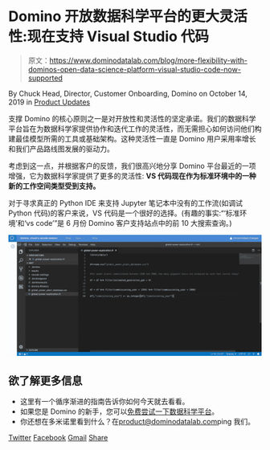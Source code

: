 # Domino 开放数据科学平台的更大灵活性:现在支持 Visual Studio 代码

> 原文：<https://www.dominodatalab.com/blog/more-flexibility-with-dominos-open-data-science-platform-visual-studio-code-now-supported>

By Chuck Head, Director, Customer Onboarding, Domino on October 14, 2019 in [Product Updates](/blog/product-updates/)

支撑 Domino 的核心原则之一是对开放性和灵活性的坚定承诺。我们的数据科学平台旨在为数据科学家提供协作和迭代工作的灵活性，而无需担心如何访问他们构建最佳模型所需的工具或基础架构。这种灵活性一直是 Domino 用户采用率增长和我们产品路线图发展的驱动力。

考虑到这一点，并根据客户的反馈，我们很高兴地分享 Domino 平台最近的一项增强，它为数据科学家提供了更多的灵活性: **VS 代码现在作为标准环境中的一种新的工作空间类型受到支持。**

对于寻求真正的 Python IDE 来支持 Jupyter 笔记本中没有的工作流(如调试 Python 代码)的客户来说，VS 代码是一个很好的选择。(有趣的事实:“‘标准环境’和‘vs code’”是 6 月份 Domino 客户支持站点中的前 10 大搜索查询。)

![](img/37eb8ff73027d0a9de41745c6369e1e9.png)

## 欲了解更多信息

*   这里有一个循序渐进的指南告诉你如何今天就去看看。
*   如果您是 Domino 的新手，您可以[免费尝试一下数据科学平台](/trial/)。
*   你还想在多米诺里看到什么？在[product@dominodatalab.com](mailto:product@dominodatalab.com)ping 我们。

[Twitter](/#twitter) [Facebook](/#facebook) [Gmail](/#google_gmail) [Share](https://www.addtoany.com/share#url=https%3A%2F%2Fwww.dominodatalab.com%2Fblog%2Fmore-flexibility-with-dominos-open-data-science-platform-visual-studio-code-now-supported%2F&title=More%20Flexibility%20with%20Domino%27s%20Open%20Data%20Science%20Platform%3A%20Visual%20Studio%20Code%20Now%20Supported)